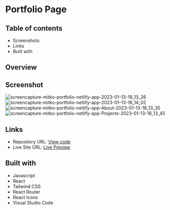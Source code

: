 # Portfolio Page



## Table of contents
- Screenshots
- Links
- Built with

## Overview
## Screenshot
![screencapture-mitko-portfolio-netlify-app-2023-01-13-18_13_26](https://user-images.githubusercontent.com/107273888/212379246-16fbfe8e-ae06-43ce-ac24-e884d7010e2e.png)
![screencapture-mitko-portfolio-netlify-app-2023-01-13-18_14_02](https://user-images.githubusercontent.com/107273888/212379271-94878de1-7019-4aee-b994-30265922af78.png)
![screencapture-mitko-portfolio-netlify-app-About-2023-01-13-18_13_35](https://user-images.githubusercontent.com/107273888/212379298-7ef6dede-688b-4d76-a262-f3ed54d57179.png)
![screencapture-mitko-portfolio-netlify-app-Projects-2023-01-13-18_13_45](https://user-images.githubusercontent.com/107273888/212379307-de8422ee-1a3c-496d-a493-b800b6a30bdf.png)


## Links 
- Repository URL: [View code](https://github.com/devemit/Portfolio-Page)
- Live Site URL: [Live Preview](https://mitko-portfolio.netlify.app/)

## Built with
- Javascript
- React
- Tailwind CSS
- React Router
- React Icons
- Visual Studio Code

